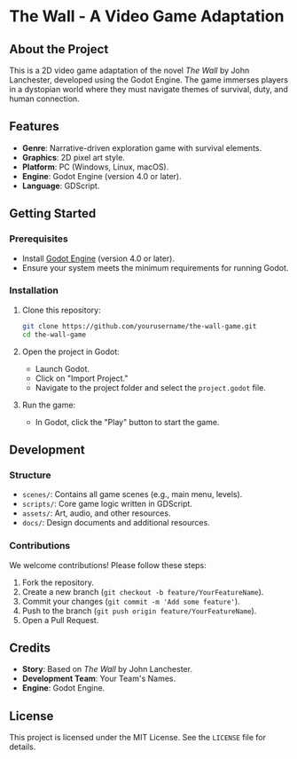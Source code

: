 # The Wall - A Video Game Adaptation

## About the Project
This is a 2D video game adaptation of the novel *The Wall* by John Lanchester, developed using the Godot Engine. The game immerses players in a dystopian world where they must navigate themes of survival, duty, and human connection.

## Features
- **Genre**: Narrative-driven exploration game with survival elements.
- **Graphics**: 2D pixel art style.
- **Platform**: PC (Windows, Linux, macOS).
- **Engine**: Godot Engine (version 4.0 or later).
- **Language**: GDScript.

## Getting Started

### Prerequisites
- Install [Godot Engine](https://godotengine.org/) (version 4.0 or later).
- Ensure your system meets the minimum requirements for running Godot.

### Installation
1. Clone this repository:
   ```bash
   git clone https://github.com/yourusername/the-wall-game.git
   cd the-wall-game
   ```
2. Open the project in Godot:
   - Launch Godot.
   - Click on "Import Project."
   - Navigate to the project folder and select the `project.godot` file.

3. Run the game:
   - In Godot, click the "Play" button to start the game.

## Development

### Structure
- `scenes/`: Contains all game scenes (e.g., main menu, levels).
- `scripts/`: Core game logic written in GDScript.
- `assets/`: Art, audio, and other resources.
- `docs/`: Design documents and additional resources.

### Contributions
We welcome contributions! Please follow these steps:
1. Fork the repository.
2. Create a new branch (`git checkout -b feature/YourFeatureName`).
3. Commit your changes (`git commit -m 'Add some feature'`).
4. Push to the branch (`git push origin feature/YourFeatureName`).
5. Open a Pull Request.

## Credits
- **Story**: Based on *The Wall* by John Lanchester.
- **Development Team**: Your Team's Names.
- **Engine**: Godot Engine.

## License
This project is licensed under the MIT License. See the `LICENSE` file for details.
